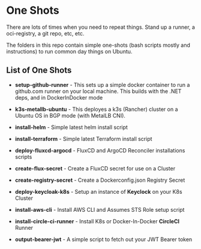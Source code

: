 # One Shots

There are lots of times when you need to repeat things. Stand up a runner, a oci-registry, a git repo, etc, etc.

The folders in this repo contain simple one-shots (bash scripts mostly and instructions) to run common day things on Ubuntu.


## List of One Shots

- **setup-github-runner**  - This sets up a simple docker container to run a github.com runner on  your local machine. This builds with the .NET deps, and in DockerInDocker mode

- **k3s-metallb-ubuntu** - This deployes a k3s (Rancher) cluster on a Ubuntu OS in BGP mode (with MetalLB CNI).

- **install-helm** - Simple latest helm install script 

- **install-terraform** - Simple latest Terraform install script

- **deploy-fluxcd-argocd** - FluxCD and ArgoCD Reconciler installations scripts

- **create-flux-secret** - Create a FluxCD secret for use on a Cluster 

- **create-registry-secret** -  Create a Dockerconfig.json Registry Secret

- **deploy-keycloak-k8s** - Setup an instance of **Keyclock** on  your K8s Cluster

- **install-aws-cli** - Install AWS CLI and Assumes STS Role setup script

- **install-circle-ci-runner** - Install K8s or Docker-In-Docker **CircleCI** Runner

- **output-bearer-jwt** - A simple script to fetch out your JWT Bearer token


